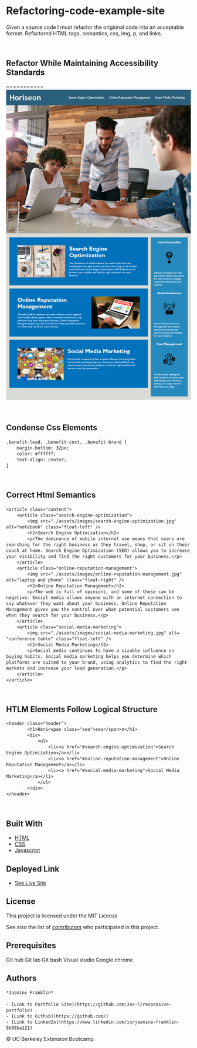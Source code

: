 # Refactoring-code-example-site

Given a source code I must refactor the origional code into an acceptable format. Refactored HTML tags, semantics, css, img, p, and links.

<br>

## Refactor While Maintaining Accessibility Standards

===========
![Image](/assets/images/Screenshot.png)

<br>

## Condense Css Elements

```
.benefit-lead, .benefit-cost, .benefit-brand {
    margin-bottom: 32px;
    color: #ffffff;
    text-align: center;
}
```
<br>

## Correct Html Semantics

```
<article class="content">
    <article class="search-engine-optimization">
        <img src="./assets/images/search-engine-optimization.jpg" alt="notebook" class="float-left" />
        <h2>Search Engine Optimization</h2>
        <p>The dominance of mobile internet use means that users are searching for the right business as they travel, shop, or sit on their couch at home. Search Engine Optimization (SEO) allows you to increase your visibility and find the right customers for your business.</p>
    </article>
    <article class="online-reputation-management">
        <img src="./assets/images/online-reputation-management.jpg" alt="laptop and phone" class="float-right" />
        <h2>Online Reputation Management</h2>
        <p>The web is full of opinions, and some of these can be negative. Social media allows anyone with an internet connection to say whatever they want about your business. Online Reputation Management gives you the control over what potential customers see when they search for your business.</p>
    </article>
    <article class="social-media-marketing">
        <img src="./assets/images/social-media-marketing.jpg" alt= "conference table" class="float-left" />
        <h2>Social Media Marketing</h2>
        <p>Social media continues to have a sizable influence on buying habits. Social media marketing helps you determine which platforms are suited to your brand, using analytics to find the right markets and increase your lead generation.</p>
    </article>
</article>
```
<br>

## HTLM Elements Follow Logical Structure

```
<header class="header">
        <h1>Hori<span class="seo">seo</span>n</h1>
        <div>
            <ul>
                <li><a href="#search-engine-optimization">Search Engine Optimization</a></li>
                <li><a href="#online-reputation-management">Online Reputation Management</a></li>
                <li><a href="#social-media-marketing">Social Media Marketing</a></li>
            </ul>
        </div>
</header>
```

<br>

## Built With

* [HTML](https://developer.mozilla.org/en-US/docs/Web/HTML)
* [CSS](https://developer.mozilla.org/en-US/docs/Web/CSS)
* [Javascript](https://developer.mozilla.org/en-US/docs/Web/JavaScript)

## Deployed Link

* [See Live Site](https://jas-f.github.io/Refactoring-example-site/)

## License

This project is licensed under the MIT License 

See also the list of [contributors](https://github.com/your/project/contributors) who participated in this project.

## Prerequisites

Git hub
Git lab
Git bash
Visual studio
Google chrome
## Authors

```
*Jasmine Franklin* 

- [Link to Portfolio Site](https://github.com/Jas-F/responsive-portfolio)
- [Link to Github](https://github.com/)
- [Link to LinkedIn](https://www.linkedin.com/in/jasmine-franklin-8b08ba121)
```
<p>&copy; UC Berkeley Extension Bootcamp.</p>


